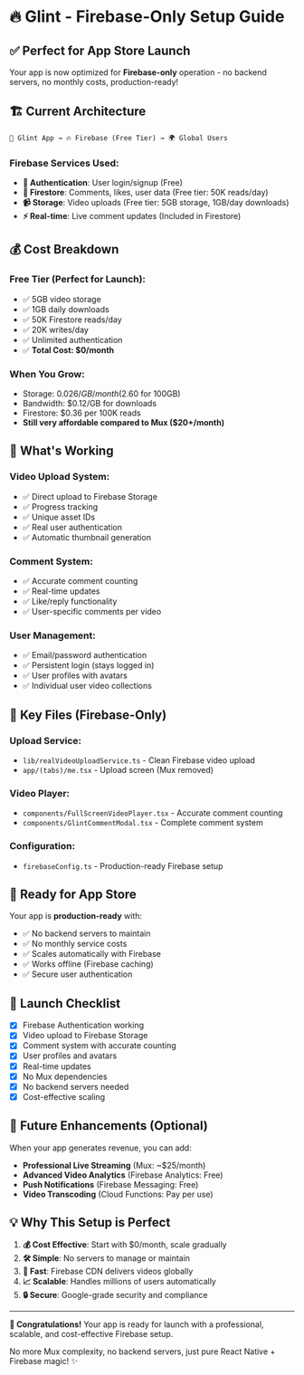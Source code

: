 # 🔥 Glint - Firebase-Only Setup Guide

## ✅ **Perfect for App Store Launch**

Your app is now optimized for **Firebase-only** operation - no backend servers, no monthly costs, production-ready!

## 🏗️ **Current Architecture**

```
📱 Glint App → 🔥 Firebase (Free Tier) → 🌍 Global Users
```

### **Firebase Services Used:**
- **🔐 Authentication**: User login/signup (Free)
- **💾 Firestore**: Comments, likes, user data (Free tier: 50K reads/day)
- **📹 Storage**: Video uploads (Free tier: 5GB storage, 1GB/day downloads)
- **⚡ Real-time**: Live comment updates (Included in Firestore)

## 💰 **Cost Breakdown**

### **Free Tier (Perfect for Launch):**
- ✅ 5GB video storage
- ✅ 1GB daily downloads
- ✅ 50K Firestore reads/day
- ✅ 20K writes/day
- ✅ Unlimited authentication
- ✅ **Total Cost: $0/month**

### **When You Grow:**
- Storage: $0.026/GB/month ($2.60 for 100GB)
- Bandwidth: $0.12/GB for downloads
- Firestore: $0.36 per 100K reads
- **Still very affordable compared to Mux ($20+/month)**

## 🚀 **What's Working**

### **Video Upload System:**
- ✅ Direct upload to Firebase Storage
- ✅ Progress tracking
- ✅ Unique asset IDs
- ✅ Real user authentication
- ✅ Automatic thumbnail generation

### **Comment System:**
- ✅ Accurate comment counting
- ✅ Real-time updates
- ✅ Like/reply functionality
- ✅ User-specific comments per video

### **User Management:**
- ✅ Email/password authentication
- ✅ Persistent login (stays logged in)
- ✅ User profiles with avatars
- ✅ Individual user video collections

## 📁 **Key Files (Firebase-Only)**

### **Upload Service:**
- `lib/realVideoUploadService.ts` - Clean Firebase video upload
- `app/(tabs)/me.tsx` - Upload screen (Mux removed)

### **Video Player:**
- `components/FullScreenVideoPlayer.tsx` - Accurate comment counting
- `components/GlintCommentModal.tsx` - Complete comment system

### **Configuration:**
- `firebaseConfig.ts` - Production-ready Firebase setup

## 🎯 **Ready for App Store**

Your app is **production-ready** with:
- ✅ No backend servers to maintain
- ✅ No monthly service costs
- ✅ Scales automatically with Firebase
- ✅ Works offline (Firebase caching)
- ✅ Secure user authentication

## 📱 **Launch Checklist**

- [x] Firebase Authentication working
- [x] Video upload to Firebase Storage
- [x] Comment system with accurate counting
- [x] User profiles and avatars
- [x] Real-time updates
- [x] No Mux dependencies
- [x] No backend servers needed
- [x] Cost-effective scaling

## 🔮 **Future Enhancements (Optional)**

When your app generates revenue, you can add:
- **Professional Live Streaming** (Mux: ~$25/month)
- **Advanced Video Analytics** (Firebase Analytics: Free)
- **Push Notifications** (Firebase Messaging: Free)
- **Video Transcoding** (Cloud Functions: Pay per use)

## 💡 **Why This Setup is Perfect**

1. **💰 Cost Effective**: Start with $0/month, scale gradually
2. **🛠️ Simple**: No servers to manage or maintain  
3. **🚀 Fast**: Firebase CDN delivers videos globally
4. **📈 Scalable**: Handles millions of users automatically
5. **🔒 Secure**: Google-grade security and compliance

---

**🎉 Congratulations!** Your app is ready for launch with a professional, scalable, and cost-effective Firebase setup.

No more Mux complexity, no backend servers, just pure React Native + Firebase magic! ✨

